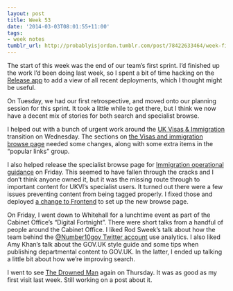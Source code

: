 ```yaml
---
layout: post
title: Week 53
date: '2014-03-03T08:01:55+11:00'
tags:
- week notes
tumblr_url: http://probablyisjordan.tumblr.com/post/78422633464/week-fifty-three
---
```

<p>The start of this week was the end of our team&rsquo;s first sprint. I&rsquo;d finished up the work I&rsquo;d been doing last week, so I spent a bit of time hacking on the <a href="https://github.com/alphagov/release">Release app</a> to add a view of all recent deployments, which I thought might be useful.</p>

<p>On Tuesday, we had our first retrospective, and moved onto our planning session for this sprint. It took a little while to get there, but I think we now have a decent mix of stories for both search and specialist browse.</p>

<p>I helped out with a bunch of urgent work around the <a href="https://www.gov.uk/ukvi">UK Visas &amp; Immigration</a> transition on Wednesday. The sections on <a href="https://www.gov.uk/visas-immigration">the Visas and immigration browse page</a> needed some changes, along with some extra items in the &ldquo;popular links&rdquo; group.</p>

<p>I also helped release the specialist browse page for <a href="https://www.gov.uk/immigration-operational-guidance">Immigration operational guidance</a> on Friday. This seemed to have fallen through the cracks and I don&rsquo;t think anyone owned it, but it was the missing route through to important content for UKVI&rsquo;s specialist users. It turned out there were a few issues preventing content from being tagged properly. I fixed those and deployed <a href="https://github.com/alphagov/frontend/pull/533">a change to Frontend</a> to set up the new browse page.</p>

<p>On Friday, I went down to Whitehall for a lunchtime event as part of the Cabinet Office&rsquo;s &ldquo;Digital Fortnight&rdquo;. There were short talks from a handful of people around the Cabinet Office. I liked Rod Sweek&rsquo;s talk about how the team behind the <a href="https://twitter.com/number10gov">@Number10gov Twitter account</a> use analytics. I also liked Amy Khan&rsquo;s talk about the GOV.UK style guide and some tips when publishing departmental content to GOV.UK. In the latter, I ended up talking a little bit about how we&rsquo;re improving search.</p>

<p>I went to see <a href="http://templestudioslondon.com/">The Drowned Man</a> again on Thursday. It was as good as my first visit last week. Still working on a post about it.</p>
